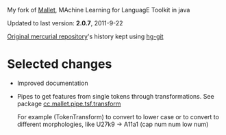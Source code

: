 My fork of [Mallet](http://mallet.cs.umass.edu/index.php), MAchine Learning for LanguagE Toolkit in java

Updated to last version: **2.0.7**, 2011-9-22

[Original mercurial repository](http://hg-iesl.cs.umass.edu/hg/mallet)'s history kept using [hg-git](http://hg-git.github.com/)


# Selected changes

* Improved documentation

* Pipes to get features from single tokens through transformations.
  See package [cc.mallet.pipe.tsf.transform](https://github.com/jmcejuela/mallet/tree/master/src/cc/mallet/pipe/tsf/transform)
  
    For example (TokenTransform) to convert to lower case or
  to convert to different morphologies, like U27k9 -> A11a1
  (cap num num low num)
  
